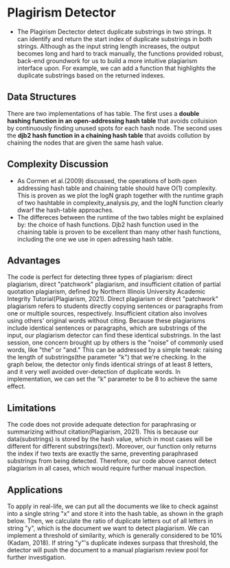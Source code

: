 # Plagirism Detector
- The Plagirism Dectector detect duplicate substrings in two strings. It can identify and return the start index of duplicate substrings in both strings. Although as the input string length increases, the output becomes long and hard to track manually, the functions provided robust, back-end groundwork for us to build a more intuitive plagiarism interface upon. For example, we can add a function that highlights the duplicate substrings based on the returned indexes. 


## Data Structures
There are two implementations of has table. The first uses a **double hashing function in an open-addressing hash table** that avoids colluision by continuously finding unused spots for each hash node. The second uses the **djb2 hash function in a chaining hash table** that avoids collution by chaining the nodes that are given the same hash value. 


## Complexity Discussion
- As Cormen et al.(2009) discussed, the operations of both open addressing hash table and chaining table should have O(1) complexity. This is proven as we plot the logN graph together with the runtime graph of two hashtable in complexity_analysis.py, and the logN function clearly dwarf the hash-table approaches. 
- The differeces between the runtime of the two tables might be explained by: the choice of hash functions. Djb2 hash function used in the chaining table is proven to be excellent than many other hash functions, including the one we use in open adressing hash table.

## Advantages 
The code is perfect for detecting three types of plagiarism: direct plagiarism, direct "patchwork" plagiarism, and insufficient citation of partial quotation plagiarism, defined by Northern Illinois University Academic Integrity Tutorial(Plagiarism, 2021). Direct plagiarism or direct "patchwork" plagiarism refers to students directly copying sentences or paragraphs from one or multiple sources, respectively. Insufficient citation also involves using others' original words without citing. Because these plagiarisms include identical sentences or paragraphs, which are substrings of the input, our plagiarism detector can find these identical substrings. In the last session, one concern brought up by others is the "noise" of commonly used words, like "the" or "and." This can be addressed by a simple tweak: raising the length of substrings(the parameter "k") that we're checking. In the graph below, the detector only finds identical strings of at least 8 letters, and it very well avoided over-detection of duplicate words. In implementation, we can set the "k" parameter to be 8 to achieve the same effect.

## Limitations
The code does not provide adequate detection for paraphrasing or summarizing without citation(Plagiarism, 2021). This is because our data(substrings) is stored by the hash value, which in most cases will be different for different substrings(text). Moreover, our function only returns the index if two texts are exactly the same, preventing paraphrased substrings from being detected. Therefore, our code above cannot detect plagiarism in all cases, which would require further manual inspection. 


## Applications
To apply in real-life, we can put all the documents we like to check against into a single string "x" and store it into the hash table, as shown in the graph below. Then, we calculate the ratio of duplicate letters out of all letters in string "y", which is the document we want to detect plagiarism. We can implement a threshold of similarity, which is generally considered to be 10% (Kadam, 2018). If string "y"'s duplicate indexes surpass that threshold, the detector will push the document to a manual plagiarism review pool for further investigation.

